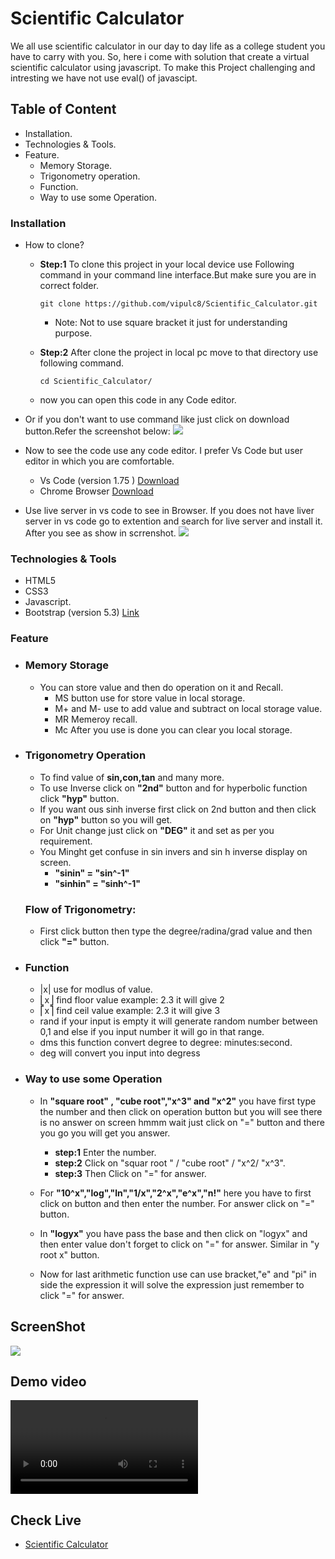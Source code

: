 # Scientific Calculator
We all use scientific calculator in our day to day life as a college student you have to carry with you.
So, here i come with solution that create a virtual scientific calculator using javascript. To make this
Project challenging and intresting we have not use eval() of javascipt.

## Table of Content

- Installation.
- Technologies & Tools.
- Feature. 
  - Memory Storage.
  - Trigonometry operation.
  - Function.
  - Way to use some Operation.

### Installation
  
  - How to clone?
    - **Step:1** To clone this project in your local device use Following command in your command line interface.But make
      sure you are in correct folder.
      
      ```
      git clone https://github.com/vipulc8/Scientific_Calculator.git
      ```
      - Note: Not to use square bracket it just for understanding purpose.
      
    - **Step:2** After clone the project in local pc move to that directory use following command.
      
      ```
      cd Scientific_Calculator/
      ```
    - now you can open this code in any Code editor.
    
  - Or if you don't want to use command like just click on download button.Refer the screenshot below:
        ![](https://blog.hubspot.com/hs-fs/hubfs/Google%20Drive%20Integration/How%20to%20Download%20From%20GitHub%20A%20Beginners%20Guide.png?width=450&height=306&name=How%20to%20Download%20From%20GitHub%20A%20Beginners%20Guide.png)

  - Now to see the code use any code editor. I prefer Vs Code but user editor in which you are comfortable.
    * Vs Code (version 1.75 ) [Download](https://code.visualstudio.com/)
    * Chrome Browser [Download](https://www.google.com/intl/en_in/chrome/)
    
  - Use live server in vs code to see in Browser. If you does not have liver server in vs code go to extention and search for live server and install it. After you see as show in scrrenshot.
    ![](https://www.linkpicture.com/q/Screenshot-from-2023-02-17-12-30-42.png)

### Technologies & Tools

- HTML5
- CSS3
- Javascript.
- Bootstrap (version 5.3) [Link](https://getbootstrap.com/) 

### Feature

- ### Memory Storage
  - You can store value and then do operation on it and Recall. 
    - MS button use for store value in local storage.
    - M+ and M- use to add value and subtract on local storage value.
    - MR Memeroy recall.
    - Mc After you use is done you can clear you local storage.
    
- ### Trigonometry Operation
  - To find value of **sin,con,tan** and many more.
  - To use Inverse click on **"2nd"** button and for hyperbolic function click **"hyp"** button.
  - If you want ous sinh inverse first click on 2nd button and then click on **"hyp"** button so you will get.
  - For Unit change just click on **"DEG"** it and set as per you requirement.
  - You Minght get confuse in sin invers and sin h inverse display on screen.
      - **"sinin" = "sin^-1"**
      - **"sinhin" = "sinh^-1"**
  ### Flow of Trigonometry:
  - First click button then type the degree/radina/grad value and then click **"="** button.
  

- ### Function 
  - |x| use for modlus of value.
  - ⎣x⎦ find floor value example: 2.3 it will give 2
  - ⎡x⎤ find ceil value example: 2.3  it will give 3
  - rand if your input is empty it will generate random number between 0,1 and else if you input number it will go in that range.
  - dms this function convert degree to degree: minutes:second.
  - deg will convert you input into degress
  
 - ###  Way to use some Operation
   - In **"square root" , "cube root","x^3" and "x^2"**  you have first type the number and then click on operation button but you will see there is no answer on screen hmmm wait just click on "=" button and there you go you will get you answer.
   
      - **step:1** Enter the number.
      - **step:2** Click on "squar root " / "cube root" / "x^2/ "x^3".
      - **step:3** Then Click on "=" for answer.
    
   - For **"10^x","log","ln","1/x","2^x","e^x","n!"** here you have to first click on button and then enter the number. For answer click on "=" button.
   
   - In **"logyx"** you have pass the base and then click on "logyx" and then enter value don't forget to click on "=" for answer. Similar in "y root x" button.
   
   
   - Now for last arithmetic function use can use bracket,"e" and "pi" in side the expression it will solve the expression just remember to click "=" for answer.
   
  
## ScreenShot
![](https://www.linkpicture.com/q/Screenshot-from-2023-02-16-14-21-28.png)

## Demo video
![Demo Video](https://github.com/vipulc8/Scientific_Calculator/blob/master/Demo%20video/demo%20video.mp4)

## Check Live
- [Scientific Calculator](https://vipulc8.github.io/Scientific_Calculator/)
